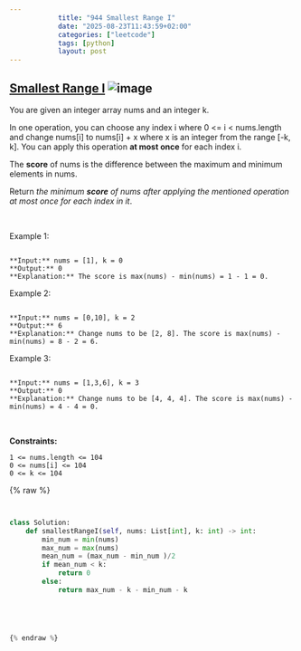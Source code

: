 ```yaml
---
            title: "944 Smallest Range I"
            date: "2025-08-23T11:43:59+02:00"
            categories: ["leetcode"]
            tags: [python]
            layout: post
---
```

            
## [Smallest Range I](https://leetcode.com/problems/smallest-range-i) ![image](https://img.shields.io/badge/Difficulty-Easy-brightgreen)

You are given an integer array nums and an integer k.

In one operation, you can choose any index i where 0 <= i < nums.length and change nums[i] to nums[i] + x where x is an integer from the range [-k, k]. You can apply this operation **at most once** for each index i.

The **score** of nums is the difference between the maximum and minimum elements in nums.

Return *the minimum **score** of *nums* after applying the mentioned operation at most once for each index in it*.

 

Example 1:

```

**Input:** nums = [1], k = 0
**Output:** 0
**Explanation:** The score is max(nums) - min(nums) = 1 - 1 = 0.

```

Example 2:

```

**Input:** nums = [0,10], k = 2
**Output:** 6
**Explanation:** Change nums to be [2, 8]. The score is max(nums) - min(nums) = 8 - 2 = 6.

```

Example 3:

```

**Input:** nums = [1,3,6], k = 3
**Output:** 0
**Explanation:** Change nums to be [4, 4, 4]. The score is max(nums) - min(nums) = 4 - 4 = 0.

```

 

**Constraints:**

	1 <= nums.length <= 104
	0 <= nums[i] <= 104
	0 <= k <= 104

{% raw %}


```python


class Solution:
    def smallestRangeI(self, nums: List[int], k: int) -> int:
        min_num = min(nums)
        max_num = max(nums)
        mean_num = (max_num - min_num )/2
        if mean_num < k:
            return 0
        else:
            return max_num - k - min_num - k





{% endraw %}
```
